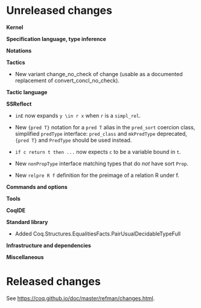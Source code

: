 Unreleased changes
==================

<!-- Until https://github.com/coq/coq/pull/9964 is merged, we continue
     adding changelog entry here. -->

**Kernel**


**Specification language, type inference**


**Notations**


**Tactics**

- New variant change_no_check of change (usable as a documented
  replacement of convert_concl_no_check).

**Tactic language**


**SSReflect**

- `inE` now expands `y \in r x` when `r` is a `simpl_rel`.

- New `{pred T}` notation for a `pred T` alias in the `pred_sort` coercion
  class, simplified `predType` interface: `pred_class` and `mkPredType`
  deprecated, `{pred T}` and `PredType` should be used instead.

- `if c return t then ...` now expects `c` to be a variable bound in `t`.

- New `nonPropType` interface matching types that do _not_ have sort `Prop`.

- New `relpre R f` definition for the preimage of a relation R under f.


**Commands and options**


**Tools**


**CoqIDE**


**Standard library**

- Added Coq.Structures.EqualitiesFacts.PairUsualDecidableTypeFull


**Infrastructure and dependencies**


**Miscellaneous**


Released changes
================

See <https://coq.github.io/doc/master/refman/changes.html>.
